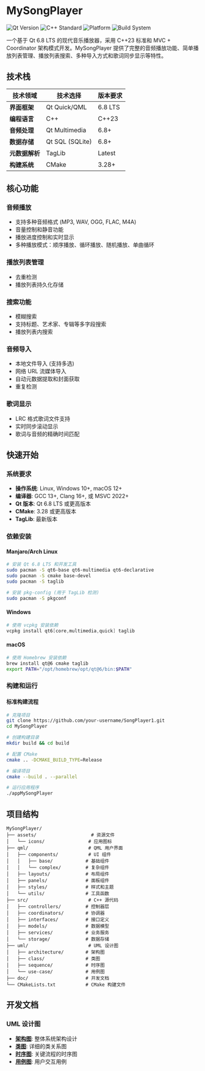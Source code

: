 # MySongPlayer 

![Qt Version](https://img.shields.io/badge/Qt-6.8%20LTS-green.svg)
![C++ Standard](https://img.shields.io/badge/C++-23-blue.svg)
![Platform](https://img.shields.io/badge/Platform-Linux%20|%20Windows%20|%20macOS-lightgray.svg)
![Build System](https://img.shields.io/badge/Build-CMake-orange.svg)

一个基于 Qt 6.8 LTS 的现代音乐播放器，采用 C++23 标准和 MVC + Coordinator 架构模式开发。MySongPlayer 提供了完整的音频播放功能、简单播放列表管理、播放列表搜索、多种导入方式和歌词同步显示等特性。

##  技术栈

| 技术领域 | 技术选择 | 版本要求 |
|---------|---------|---------|
| **界面框架** | Qt Quick/QML | 6.8 LTS |
| **编程语言** | C++ | C++23 |
| **音频处理** | Qt Multimedia | 6.8+ |
| **数据存储** | Qt SQL (SQLite) | 6.8+ |
| **元数据解析** | TagLib | Latest |
| **构建系统** | CMake | 3.28+ |

##  核心功能

###  音频播放
- 支持多种音频格式 (MP3, WAV, OGG, FLAC, M4A)
- 音量控制和静音功能
- 播放进度控制和实时显示
- 多种播放模式：顺序播放、循环播放、随机播放、单曲循环

###  播放列表管理
- 去重检测
- 播放列表持久化存储

### 搜索功能
- 模糊搜索
- 支持标题、艺术家、专辑等多字段搜索
- 播放列表内搜索

###  音频导入
- 本地文件导入 (支持多选)
- 网络 URL 流媒体导入
- 自动元数据提取和封面获取
- 重复检测

###  歌词显示
- LRC 格式歌词文件支持
- 实时同步滚动显示
- 歌词与音频的精确时间匹配

##  快速开始

### 系统要求

- **操作系统**: Linux, Windows 10+, macOS 12+
- **编译器**: GCC 13+, Clang 16+, 或 MSVC 2022+
- **Qt 版本**: Qt 6.8 LTS 或更高版本
- **CMake**: 3.28 或更高版本
- **TagLib**: 最新版本

### 依赖安装

#### Manjaro/Arch Linux
```bash
# 安装 Qt 6.8 LTS 和开发工具
sudo pacman -S qt6-base qt6-multimedia qt6-declarative
sudo pacman -S cmake base-devel
sudo pacman -S taglib

# 安装 pkg-config (用于 TagLib 检测)
sudo pacman -S pkgconf
```

#### Windows
```powershell
# 使用 vcpkg 安装依赖
vcpkg install qt6[core,multimedia,quick] taglib
```

#### macOS
```bash
# 使用 Homebrew 安装依赖
brew install qt@6 cmake taglib
export PATH="/opt/homebrew/opt/qt@6/bin:$PATH"
```

### 构建和运行

#### 标准构建流程

```bash
# 克隆项目
git clone https://github.com/your-username/SongPlayer1.git
cd MySongPlayer

# 创建构建目录
mkdir build && cd build

# 配置 CMake
cmake .. -DCMAKE_BUILD_TYPE=Release

# 编译项目
cmake --build . --parallel

# 运行应用程序
./appMySongPlayer
```

##  项目结构

```
MySongPlayer/
├── assets/                    # 资源文件
│   └── icons/                # 应用图标
├── qml/                      # QML 用户界面
│   ├── components/           # UI 组件
│   │   ├── base/            # 基础组件
│   │   └── complex/         # 复杂组件
│   ├── layouts/             # 布局组件
│   ├── panels/              # 面板组件
│   ├── styles/              # 样式和主题
│   └── utils/               # 工具函数
├── src/                      # C++ 源代码
│   ├── controllers/         # 控制器层
│   ├── coordinators/        # 协调器
│   ├── interfaces/          # 接口定义
│   ├── models/              # 数据模型
│   ├── services/            # 业务服务
│   └── storage/             # 数据存储
├── uml/                      # UML 设计图
│   ├── architecture/        # 架构图
│   ├── class/               # 类图
│   ├── sequence/            # 时序图
│   └── use-case/            # 用例图
├── doc/                     # 开发文档                      
└── CMakeLists.txt           # CMake 构建文件
```

## 开发文档

### UML 设计图
- **[架构图](uml/architecture/)**: 整体系统架构设计
- **[类图](uml/class/)**: 详细的类关系图
- **[时序图](uml/sequence/)**: 关键流程的时序图
- **[用例图](uml/use-case/)**: 用户交互用例



